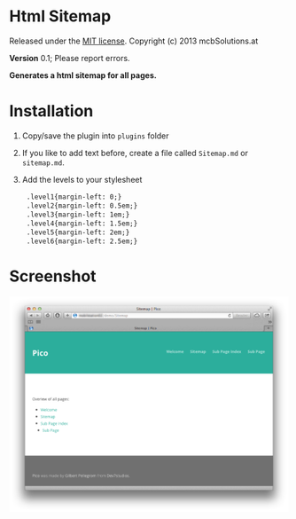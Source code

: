 Html Sitemap
=============================================================================

Released under the [MIT license](http://opensource.org/licenses/MIT). Copyright (c) 2013 mcbSolutions.at

**Version** 0.1; Please report errors.

**Generates a html sitemap for all pages.**

Installation
=============================================================================
1. Copy/save the plugin into `plugins` folder
2. If you like to add text before, create a file called `Sitemap.md` or `sitemap.md`.
3. Add the levels to your stylesheet

        .level1{margin-left: 0;}
        .level2{margin-left: 0.5em;}
        .level3{margin-left: 1em;}
        .level4{margin-left: 1.5em;}
        .level5{margin-left: 2em;}
        .level6{margin-left: 2.5em;}
    
Screenshot
=============================================================================
![Screenshot of Html Sitemap](./Screenshot.png)